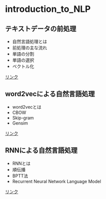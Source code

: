 # introduction_to_NLP

## テキストデータの前処理
- 自然言語処理とは
- 前処理の主な流れ
- 単語の分割
- 単語の選択
- ベクトル化

[リンク](https://github.com/tsuruchan/introduction_to_NLP/blob/master/%E3%83%86%E3%82%AD%E3%82%B9%E3%83%88%E3%83%87%E3%83%BC%E3%82%BF%E3%81%AE%E5%89%8D%E5%87%A6%E7%90%86.ipynb)

## word2vecによる自然言語処理
- word2vecとは
- CBOW
- Skip-gram
- Gensim

[リンク](https://github.com/tsuruchan/introduction_to_NLP/blob/master/word2vec%E3%81%AB%E3%82%88%E3%82%8B%E8%87%AA%E7%84%B6%E8%A8%80%E8%AA%9E%E5%87%A6%E7%90%86.ipynb)


## RNNによる自然言語処理
- RNNとは
- 順伝播
- BPTT法
- Recurrent Neural Network Language Model

[リンク](https://github.com/tsuruchan/introduction_to_NLP/blob/master/RNN%E3%81%AB%E3%82%88%E3%82%8B%E8%87%AA%E7%84%B6%E8%A8%80%E8%AA%9E%E5%87%A6%E7%90%86.ipynb)